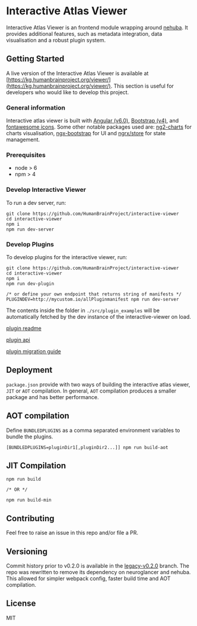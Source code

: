 # Interactive Atlas Viewer

Interactive Atlas Viewer is an frontend module wrapping around [nehuba](https://github.com/HumanBrainProject/nehuba). It provides additional features, such as metadata integration, data visualisation and a robust plugin system.

## Getting Started

A live version of the Interactive Atlas Viewer is available at [https://kg.humanbrainproject.org/viewer/](https://kg.humanbrainproject.org/viewer/). This section is useful for developers who would like to develop this project.

### General information
Interactive atlas viewer is built with [Angular (v6.0)](https://angular.io/), [Bootstrap (v4)](http://getbootstrap.com/), and [fontawesome icons](https://fontawesome.com/). Some other notable packages used are: [ng2-charts](https://valor-software.com/ng2-charts/) for charts visualisation, [ngx-bootstrap](https://valor-software.com/ngx-bootstrap/) for UI and [ngrx/store](https://github.com/ngrx/platform) for state management. 

### Prerequisites

- node > 6
- npm > 4

### Develop Interactive Viewer

To run a dev server, run:

```
git clone https://github.com/HumanBrainProject/interactive-viewer
cd interactive-viewer
npm i
npm run dev-server
```

### Develop Plugins

To develop plugins for the interactive viewer, run:
```
git clone https://github.com/HumanBrainProject/interactive-viewer
cd interactive-viewer
npm i
npm run dev-plugin

/* or define your own endpoint that returns string of manifests */
PLUGINDEV=http://mycustom.io/allPluginmanifest npm run dev-server

```

The contents inside the folder in `./src/plugin_examples` will be automatically fetched by the dev instance of the interactive-viewer on load. 

[plugin readme](src/plugin_examples/README.md)

[plugin api](src/plugin_examples/plugin_api.md)

[plugin migration guide](src/plugin_examples/migrationGuide.md)


## Deployment

`package.json` provide with two ways of building the interactive atlas viewer, `JIT` or `AOT` compilation. In general, `AOT` compilation produces a smaller package and has better performance. 

## AOT compilation

Define `BUNDLEDPLUGINS` as a comma separated environment variables to bundle the plugins. 

```
[BUNDLEDPLUGINS=pluginDir1[,pluginDir2...]] npm run build-aot
```

## JIT Compilation
```
npm run build

/* OR */

npm run build-min
```


## Contributing

Feel free to raise an issue in this repo and/or file a PR. 

## Versioning

Commit history prior to v0.2.0 is available in the [legacy-v0.2.0](https://github.com/HumanBrainProject/interactive-viewer/tree/legacy-v0.2.0) branch. The repo was rewritten to remove its dependency on neuroglancer and nehuba. This allowed for simpler webpack config, faster build time and AOT compilation. 

## License

MIT
